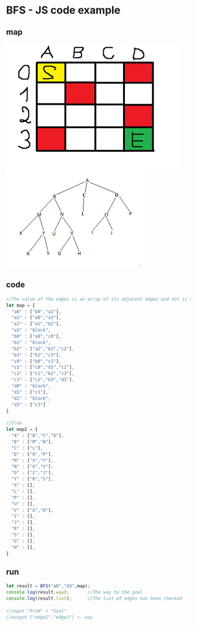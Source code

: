 # BFS - JS code example

## map
![map](https://raw.githubusercontent.com/zenlykoi/AI/master/BFS/map.png)
![tree_map](https://raw.githubusercontent.com/zenlykoi/AI/master/BFS/tree_map.png)

## code
```javascript
//The value of the edges is an array of its adjacent edges and not is the blocks
let map = {
  "a0" : ["b0","a1"],
  "a1" : ["a0","a2"],
  "a2" : ["a1","b2"],
  "a3" : "block",
  "b0" : ["a0","c0"],
  "b1" : "block",
  "b2" : ["a2","b3","c2"],
  "b3" : ["b2","c3"],
  "c0" : ["b0","c1"],
  "c1" : ["c0","d1","c2"],
  "c2" : ["c1","b2","c3"],
  "c3" : ["c2","b3","d3"],
  "d0" : "block",
  "d1" : ["c1"],
  "d2" : "block",
  "d3" : ["c3"]
}

//Tree
let map2 = {
  "A" : ["B","C","D"],
  "B" : ["M","N"],
  "C" : ["L"],
  "D" : ["O","P"],
  "M" : ["X","Y"],
  "N" : ["U","V"],
  "O" : ["I","J"],
  "Y" : ["R","S"],
  "X" : [],
  "L" : [],
  "P" : [],
  "U" : [],
  "V" : ["G","H"],
  "I" : [],
  "J" : [],
  "R" : [],
  "S" : [],
  "G" : [],
  "H" : [],
}
```

## run
```javascript
let result = BFS("a0","d3",map);
console.log(result.way);       //The way to the goal
console.log(result.list);      //The list of edges has been checked

//input "From" + "Goal"
//output ["edge1","edge2"] <- way
```
